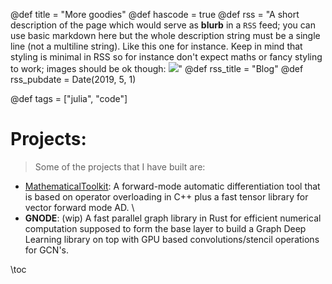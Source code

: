 @def title = "More goodies"
@def hascode = true
@def rss = "A short description of the page which would serve as **blurb** in a `RSS` feed; you can use basic markdown here but the whole description string must be a single line (not a multiline string). Like this one for instance. Keep in mind that styling is minimal in RSS so for instance don't expect maths or fancy styling to work; images should be ok though: ![](https://upload.wikimedia.org/wikipedia/en/b/b0/Rick_and_Morty_characters.jpg)"
@def rss_title = "Blog"
@def rss_pubdate = Date(2019, 5, 1)

@def tags = ["julia", "code"]

# Projects:  

> Some of the projects that I have built are: 

* [MathematicalToolkit](https://github.com/NisharArjyal/MathematicalToolkit): A forward-mode automatic differentiation tool that is based on operator overloading in C++ plus a fast tensor library for vector forward mode AD. 
\\
* **GNODE**: (wip) A fast parallel graph library in Rust for efficient numerical computation supposed to form the base layer to build a Graph Deep Learning library on top with GPU based convolutions/stencil operations for GCN's.


\toc


